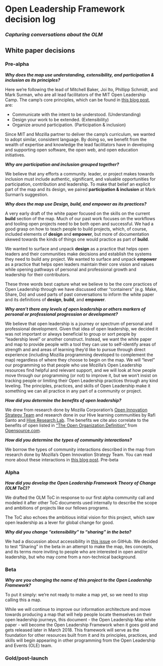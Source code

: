 # Open Leadership Framework decision log
### *Capturing conversations about the OLM*

## White paper decisions

### Pre-alpha

***Why does the map use understanding, extensibility, and participation & inclusion as its principles?***

Here we’re following the lead of Mitchell Baker, Joi Ito, Phillipp Schmidt, and Mark Surman, who are all lead facilitators of the MIT Open Leadership Camp. The camp’s core principles, which can be found in [this blog post](https://medium.com/mit-media-lab/open-leadership-camp-484da9cb52c5), are:

- Communicate with the intent to be understood. (Understanding)
- Design your work to be extended. (Extensibility)
- Organize around participation. (Participation & inclusion)

Since MIT and Mozilla partner to deliver the camp’s curriculum, we wanted to adopt similar, consistent language. By doing so, we benefit from  the wealth of expertise and knowledge the lead facilitators have in developing and supporting open software, the open web, and open education initiatives.

***Why are participation and inclusion grouped together?***

We believe that any efforts a community. leader, or project makes towards inclusion must include authentic, significant, and valuable opportunities for participation, contribution and leadership. To make that belief an explicit part of the map and its design, we paired **participation & inclusion** at Mark Surman’s suggestion.

***Why does the map use **Design**, **build**, and **empower** as its practices?***

A very early draft of the white paper focused on the skills on the current **build** section of the map. Much of our past work focuses on the workflows and tooling open projects need to be both open and successful. We had a good grasp on how to teach people to build projects, which, of course, included elements of **design** and **empower**, but more of documentation skewed towards the kinds of things one would practice as part of **build**.

We wanted to surface and unpack **design** as a practice that helps open leaders and their communities make decisions and establish the systems they need to build any project. We wanted to surface and unpack **empower** as a practice that helps open leaders maintain their core vision and values while opening pathways of personal and professional growth and  leadership for their contributors.

These three words best capture what we believe to be the core practices of Open Leadership through we have discussed other “containers” (e.g. Make, Share, Do) and used parts of past conversations to inform the white paper and its definitions of **design**, **build**, and **empower**.

***Why aren’t there any levels of open leadership or others markers of personal or professional progression or development?***

We believe that open leadership is a journey or spectrum of personal and professional development. Given that idea of open leadership, we decided it was not important or always beneficial to group or sort people by “leadership level” or another construct. Instead, we want the white paper and map to provide people with a tool they can use to self-identify areas of strength and and areas of learning they’d like to pursue through direct experience (including Mozilla programming developed to complement the map) regardless of where they choose to begin on the map. We will “level” our programming so that people who use Mozilla’s Open Leadership resources find helpful and relevant support, and we will look at how people move through our programming (or not) to improve it, but we won’t insist on tracking people or limiting their Open Leadership practices through any kind leveling. The principles, practices, and skills of Open Leadership make it something we can all practice in any part of a community or project.

***How did you determine the benefits of open leadership?***

We drew from research done by Mozilla Corporation’s [Open Innovation Strategy Team](https://medium.com/mozilla-open-innovation) and research done in our Hive learning communities by Rafi Santo and [Hive Research Lab](https://hiveresearchlab.org/). The benefits we cite also correlate to the benefits of open listed in [“The Open Organization Definition“](https://github.com/open-organization-ambassadors/open-org-definition/blob/master/open_org_definition.md) from  [Opensource.com](https://opensource.com/).

***How did you determine the types of community interactions?***

We borrow the types of community interactions described in the map from research done by Mozilla’s Open Innovation Strategy Team. You can read more about these interactions in [this blog post](https://medium.com/mozilla-open-innovation/being-open-by-design-deec6768706).
Pre-beta

### Alpha
 
***How did you develop the Open Leadership Framework Theory of Change (OLM ToC)?***

We drafted the OLM ToC in response to our first alpha community call and modeled it after other ToC documents used internally to describe the scope and ambitions of projects like our fellows programs.

The ToC also echoes the ambitious initial vision for this project, which saw open leadership as a lever for global change for good.

***Why did you change “extensibility” to “sharing” in the beta?***

We had a discussion about accessibility in [this issue](https://github.com/mozilla/open-leadership-framework/issues/13) on GitHub. We decided to test “Sharing” in the beta in an attempt to make the map, ites concepts, and its terms more inviting to people who are interested in open and/or leadership, but who may come from a non-technical background.
 
### Beta

***Why are you changing the name of this project to the Open Leadership Framework?***

To put it simply: we’re not ready to make a map yet, so we need to stop calling this a map.

While we will continue to improve our information architecture and move towards producing a map that will help people locate themselves on their open leadership journeys, this document - the Open Leadership Map white paper - will become the Open Leadership Framework when it goes gold and gets released later in March 2018. This framework will serve as the foundation for other resources built from it and its principles, practices, and skills will begin appearing in other programming from the Open Leadership and Events (OLE) team.
 
### Gold/post-launch
